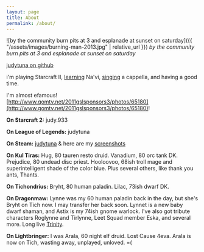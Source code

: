 ```yaml
---
layout: page
title: About
permalink: /about/
---
```


![by the community burn pits at 3 and esplanade at sunset on saturday]({{ "/assets/images/burning-man-2013.jpg" | relative_url }})
*by the community burn pits at 3 and esplanade at sunset on saturday*

[judytuna on github](https://github.com/judytuna)

i'm playing Starcraft II, [learning](http://forum.learnnavi.org/) Na'vi, [singing](http://spottheoctop.us) a cappella, and having a good time.

I'm almost efamous! [http://www.gomtv.net/2011gslsponsors3/photos/65180](http://www.gomtv.net/2011gslsponsors3/photos/65180)!

**On Starcraft 2:** judy.933

**On League of Legends:** judytuna

**On Steam:** [judytuna](http://steamcommunity.com/id/judytuna) & here are my [screenshots](http://steamcommunity.com/id/judytuna/screenshots)

**On Kul Tiras:** Hug, 80 tauren resto druid. Vanadium, 80 orc tank DK. Prejudice, 80 undead disc priest. Hooloovoo, 68ish troll mage and superintelligent shade of the color blue. Plus several others, like thank you ants, Thants.

**On Tichondrius:** Bryht, 80 human paladin. Lilac, 73ish dwarf DK.

**On Dragonmaw:** Lynne was my 60 human paladin back in the day, but she's Bryht on Tich now. I may transfer her back soon. Lynnet is a new baby dwarf shaman, and Astix is my 74ish gnome warlock. I've also got tribute characters Roglynne and Tirlynne, Leet Squad member Eska, and several more. Long live [Trinity](http://trinity-dmaw.com).

**On Lightbringer:** I was Arala, 60 night elf druid. Lost Cause 4eva. Arala is now on Tich, wasting away, unplayed, unloved. =(
